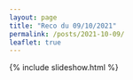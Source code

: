```yaml
---
layout: page
title: "Reco du 09/10/2021"
permalink: /posts/2021-10-09/
leaflet: true
---
```

{% include slideshow.html %}